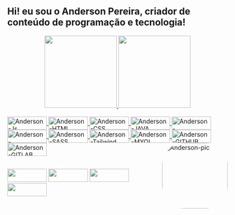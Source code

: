 ## Hi! eu sou o Anderson Pereira, criador de conteúdo de programação e tecnologia!
<div align="center">
  <a href="https://github.com/anderson-pereira-dev">
  <img height="165em" src="https://github-readme-stats.vercel.app/api?username=anderson-pereira-dev&show_icons=true&theme=dark&include_all_commits=true&count_private=true"/>
  <img height="165em" src="https://github-readme-stats.vercel.app/api/top-langs/?username=anderson-pereira-dev&layout=compact&langs_count=7&theme=dark"/>
</div>
<div style="display: inline_block"><br>
  <img align="center" alt="Anderson-Js" height="30" width="90" src="https://img.shields.io/badge/JavaScript-F7DF1E?style=for-the-badge&logo=javascript&logoColor=black">
  <img align="center" alt="Anderson-HTML" height="30" width="90" src="https://img.shields.io/badge/HTML-239120?style=for-the-badge&logo=html5&logoColor=white">
  <img align="center" alt="Anderson-CSS" height="30" width="90" src="https://img.shields.io/badge/CSS3-1572B6?style=for-the-badge&logo=css3&logoColor=white">
  <img align="center" alt="Anderson-JAVA" height="30" width="90" src="https://img.shields.io/badge/Java-ED8B00?style=for-the-badge&logo=java&logoColor=white">
  <img align="center" alt="Anderson-POSTEGRESQL" height="30" width="90" src="https://img.shields.io/badge/PostgreSQL-316192?style=for-the-badge&logo=postgresql&logoColor=white">
   <img align="center" alt="Anderson-BOOTSTRAP" height="30" width="90" src="https://img.shields.io/badge/Bootstrap-563D7C?style=for-the-badge&logo=bootstrap&logoColor=white">
    <img align="center" alt="Anderson-SASS" height="30" width="90" src="https://img.shields.io/badge/Sass-CC6699?style=for-the-badge&logo=sass&logoColor=white">
    <img align="center" alt="Anderson-Tailwind CSS" height="30" width="90" src="https://img.shields.io/badge/Tailwind_CSS-38B2AC?style=for-the-badge&logo=tailwind-css&logoColor=white">
<img align="center" alt="Anderson-MYQL" height="30" width="90" src="https://img.shields.io/badge/MySQL-00000F?style=for-the-badge&logo=mysql&logoColor=white">
  <img align="center" alt="Anderson-GITHUB" height="30" width="90" src="https://img.shields.io/badge/GitHub-100000?style=for-the-badge&logo=github&logoColor=white">
    <img align="center" alt="Anderson-GITLAB" height="30" width="90" src="https://img.shields.io/badge/GitLab-330F63?style=for-the-badge&logo=gitlab&logoColor=white">
  <img align="right" alt="Anderson-pic" height="150" style="border-radius:50px;" src="https://cdn.discordapp.com/attachments/834111811116466179/998795011044941824/foto.png">
</div>
  
  ##
 
<div> 
   <a href="https://instagram.com/anderson_dev_ofc" target="_blank"><img height="30" width="90" src="https://img.shields.io/badge/-Instagram-%23E4405F?style=for-the-badge&logo=instagram&logoColor=white" target="_blank"></a>
 	 <a href = "mailto:pereira818@hotmail.com"><img height="30" width="90" src="https://img.shields.io/badge/-Gmail-%23333?style=for-the-badge&logo=gmail&logoColor=white" target="_blank"></a>
   <a href="https://www.linkedin.com/in/aprh/" target="_blank"><img height="30" width="90" src="https://img.shields.io/badge/-LinkedIn-%230077B5?style=for-the-badge&logo=linkedin&logoColor=white" target="_blank"></a> 
   <a href="https://api.whatsapp.com/send/?phone=5571997419463" target="_blank"><img height="30" width="90" src="https://img.shields.io/badge/WhatsApp-25D366?style=for-the-badge&logo=whatsapp&logoColor=white" target="_blank"></a>
  
 
 
 
</div>
